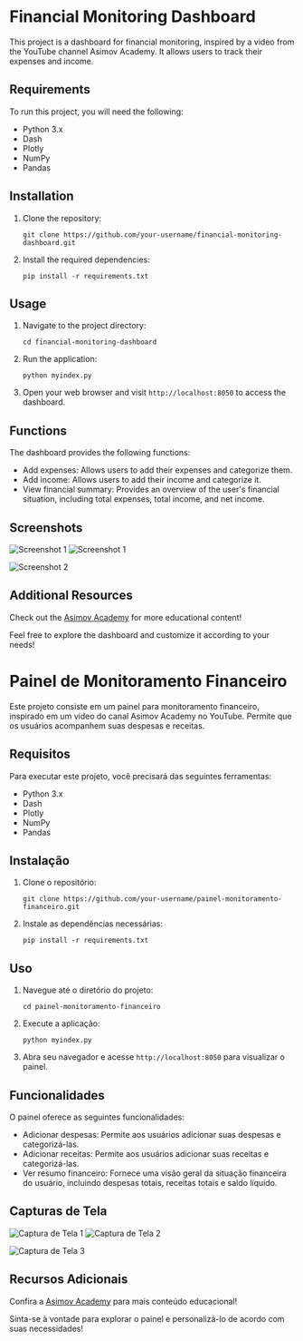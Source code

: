 # Financial Monitoring Dashboard

This project is a dashboard for financial monitoring, inspired by a video from the YouTube channel Asimov Academy. It allows users to track their expenses and income.

## Requirements

To run this project, you will need the following:

- Python 3.x
- Dash
- Plotly
- NumPy
- Pandas

## Installation

1. Clone the repository:

    ```shell
    git clone https://github.com/your-username/financial-monitoring-dashboard.git
    ```

2. Install the required dependencies:

    ```shell
    pip install -r requirements.txt
    ```

## Usage

1. Navigate to the project directory:

    ```shell
    cd financial-monitoring-dashboard
    ```

2. Run the application:

    ```shell
    python myindex.py
    ```

3. Open your web browser and visit `http://localhost:8050` to access the dashboard.

## Functions

The dashboard provides the following functions:

- Add expenses: Allows users to add their expenses and categorize them.
- Add income: Allows users to add their income and categorize it.
- View financial summary: Provides an overview of the user's financial situation, including total expenses, total income, and net income.

## Screenshots

![Screenshot 1](https://github.com/LuizAz3vedo/MyBudget/assets/99042862/308bd73c-eedf-43a6-a62d-410078ca5d6b)
![Screenshot 1](https://github.com/LuizAz3vedo/MyBudget/assets/99042862/9b8e6a2e-88ee-4074-aef4-23109a899206)

![Screenshot 2](https://github.com/LuizAz3vedo/MyBudget/assets/99042862/5b429377-1bb8-40b3-a0ba-d58822b188bd)

## Additional Resources

Check out the [Asimov Academy](https://www.youtube.com/watch?v=P6M9dK0T_Nk&t=89s) for more educational content!

Feel free to explore the dashboard and customize it according to your needs!

# Painel de Monitoramento Financeiro

Este projeto consiste em um painel para monitoramento financeiro, inspirado em um vídeo do canal Asimov Academy no YouTube. Permite que os usuários acompanhem suas despesas e receitas.

## Requisitos

Para executar este projeto, você precisará das seguintes ferramentas:

- Python 3.x
- Dash
- Plotly
- NumPy
- Pandas

## Instalação

1. Clone o repositório:

    ```shell
    git clone https://github.com/your-username/painel-monitoramento-financeiro.git
    ```

2. Instale as dependências necessárias:

    ```shell
    pip install -r requirements.txt
    ```

## Uso

1. Navegue até o diretório do projeto:

    ```shell
    cd painel-monitoramento-financeiro
    ```

2. Execute a aplicação:

    ```shell
    python myindex.py
    ```

3. Abra seu navegador e acesse `http://localhost:8050` para visualizar o painel.

## Funcionalidades

O painel oferece as seguintes funcionalidades:

- Adicionar despesas: Permite aos usuários adicionar suas despesas e categorizá-las.
- Adicionar receitas: Permite aos usuários adicionar suas receitas e categorizá-las.
- Ver resumo financeiro: Fornece uma visão geral da situação financeira do usuário, incluindo despesas totais, receitas totais e saldo líquido.

## Capturas de Tela

![Captura de Tela 1](https://github.com/LuizAz3vedo/MyBudget/assets/99042862/308bd73c-eedf-43a6-a62d-410078ca5d6b)
![Captura de Tela 2](https://github.com/LuizAz3vedo/MyBudget/assets/99042862/9b8e6a2e-88ee-4074-aef4-23109a899206)

![Captura de Tela 3](https://github.com/LuizAz3vedo/MyBudget/assets/99042862/5b429377-1bb8-40b3-a0ba-d58822b188bd)

## Recursos Adicionais

Confira a [Asimov Academy](https://www.youtube.com/watch?v=P6M9dK0T_Nk&t=89s) para mais conteúdo educacional!

Sinta-se à vontade para explorar o painel e personalizá-lo de acordo com suas necessidades!
